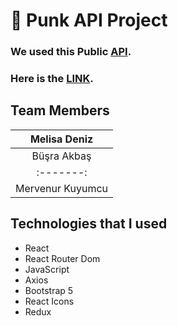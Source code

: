 # 🍻 Punk API Project

### We used this Public [API](https://api.punkapi.com/v2/beers). 

### Here is the [LINK](punk-api-project-trc.netlify.app/).

## Team Members
|Melisa Deniz|
|:-------:|
|Büşra Akbaş|
|:-------:|
|Mervenur Kuyumcu|

## Technologies that I used
- React
- React Router Dom
- JavaScript
- Axios
- Bootstrap 5
- React Icons
- Redux
